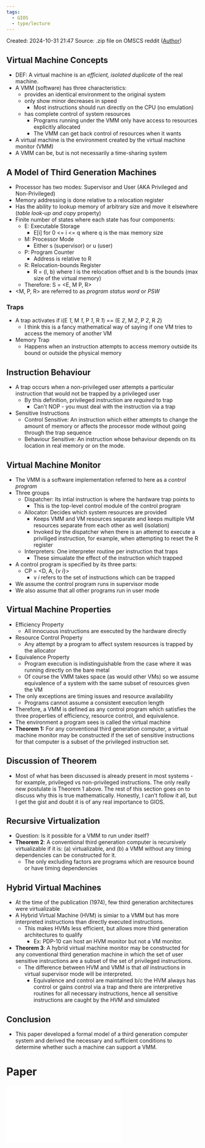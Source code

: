 ```yaml
---
tags:
  - GIOS
  - type/lecture
---
```

Created: 2024-10-31 21:47
Source: .zip file on OMSCS reddit ([Author](https://github.com/wynand1004))
## Virtual Machine Concepts
 - DEF: A virtual machine is an *efficient, isolated duplicate* of the real machine.
 - A VMM (software) has three characteristics:
	 - provides an identical environment to the original system
	 - only show minor decreases in speed
		 - Most instructions should run directly on the CPU (no emulation)
	 - has complete control of system resources
		 - Programs running under the VMM only have access to resources explicitly allocated
		 - The VMM can get back control of resources when it wants
 - A virtual machine is the environment created by the virtual machine monitor (VMM)
 - A VMM can be, but is not necessarily a time-sharing system

## A Model of Third Generation Machines
 - Processor has two modes: Supervisor and User (AKA Privileged and Non-Privileged)
 - Memory addressing is done relative to a relocation register
 - Has the ability to lookup memory of arbitrary size and move it elsewhere (*table look-up and copy* property)
 - Finite number of states where each state has four components:
	 - E: Executable Storage
		 - E[i] for 0 <= i <= q where q is the max memory size
	 - M: Processor Mode
		 - Either s (supervisor) or u (user)
	 - P: Program Counter
		 - Address is relative to R
	 - R: Relocation-bounds Register
		 - R = (l, b) where l is the relocation offset and b is the bounds (max size of the virtual memory)
	 - Therefore: S = <E, M P, R>
 - <M, P, R> are referred to as *program status word* or *PSW*

### Traps
 - A trap activates if i(E _1_, M _1_, P _1_, R _1_) == (E _2_, M _2_, P _2_, R _2_)
	 - I think this is a fancy mathematical way of saying if one VM tries to access the memory of another VM
 - Memory Trap
	 - Happens when an instruction attempts to access memory outside its bound or outside the physical memory

## Instruction Behaviour
 - A trap occurs when a non-privileged user attempts a particular instruction that would not be trapped by a privileged user
	 - By this definition, privileged instruction are *required* to trap
		 - Can't NOP - you must deal with the instruction via a trap
 - Sensitive Instructions
	 - Control Sensitive: An instruction which either attempts to change the amount of memory or affects the processor mode without going through the trap sequence
	 - Behaviour Sensitive: An instruction whose behaviour depends on its location in real memory or on the mode.

## Virtual Machine Monitor
 - The VMM is a software implementation referred to here as a *control program*
 - Three groups
	 - Dispatcher: Its intial instruction is where the hardware trap points to
		 - This is the top-level control module of the control program
	 - Allocator: Decides which system resources are provided
		 - Keeps VMM and VM resources separate and keeps multiple VM resources separate from each other as well (isolation)
		 - Invoked by the dispatcher when there is an attempt to execute a priviliged instruction, for example, when attempting to reset the R register
	 - Interpreters: One interpreter routine per instruction that traps
		 - These simualate the effect of the instruction which trapped
 - A control program is specified by its three parts:
	 - CP = <D, A, {v _i_}>
		 - v _i_ refers to the set of instructions which can be trapped
 - We assume the control program runs in supervisor mode
 - We also assume that all other programs run in user mode

## Virtual Machine Properties
 - Efficiency Property
	 - All innocuous instructions are executed by the hardware directly
 - Resource Control Property
	 - Any attempt by a program to affect system resources is trapped by the allocator
 - Equivalence Property
	 - Program execution is indistinguishable from the case where it was running directly on the bare metal
	 - Of course the VMM takes space (as would other VMs) so we assume equivalence of a system with the same subset of resources given the VM
 - The only exceptions are timing issues and resource availability
	 - Programs cannot assume a consistent execution length
 - Therefore, a VMM is defined as any control program which satisfies the three properties of efficiency, resource control, and equivalence.
 - The environment a program sees is called the virtual machine
 - **Theorem 1:** For any conventional third generation computer, a virtual machine monitor may be constructed if the set of sensitive instructions for that computer is a subset of the privileged instruction set.

## Discussion of Theorem
 - Most of what has been discussed is already present in most systems - for example, privileged vs non-privileged instructions. The only really new postulate is Theorem 1 above.  The rest of this section goes on to discuss why this is true mathematically. Honestly, I can't follow it all, but I get the gist and doubt it is of any real importance to GIOS.

## Recursive Virtualization
 - Question: Is it possible for a VMM to run under itself?
 - **Theorem 2**: A conventional third generation computer is recursively virtualizable if it is: (a) virtualizable, and (b) a VMM without any timing dependencies can be constructed for it.
	 - The only excluding factors are programs which are resource bound or have timing dependencies

## Hybrid Virtual Machines
 - At the time of the publication (1974), few third generation architectures were virtualizable
 - A Hybrid Virtual Machine (HVM) is simiar to a VMM but has more interpreted instructions than directly executed instructions.
	 - This makes HVMs less efficient, but allows more third generation architectures to qualify
		 - Ex: PDP-10 can host an HVM monitor but not a VM monitor.
 - **Theorem 3**: A hybrid virtual machine monitor may be constructed for any conventional third generation machine in which the set of user sensitive instructions are a subset of the set of privileged instructions.
	 - The difference between HVM and VMM is that *all* instructions in virtual supervisor mode will be interpreted. 
		 - Equivalence and control are maintained b/c the HVM always has control or gains control via a trap and there are interpretive routines for all necessary instructions, hence all sensitive instructions are caught by the HVM and simulated

## Conclusion
 - This paper developed a formal model of a third generation computer system and derived the necessary and sufficient conditions to determine whether such a machine can support a VMM.

# Paper
![](/img/P3L5-Formal-Requirements-for-Virtualizable-Third-Generation-Architectures.pdf)


